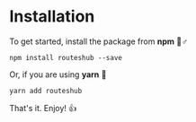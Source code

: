 # Installation

To get started, install the package from **npm** 🦸♂ 

```text
npm install routeshub --save
```

Or, if you are using **yarn** 🧶 

```text
yarn add routeshub
```

That's it. Enjoy! 👍 

